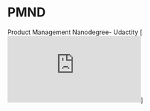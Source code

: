# PMND
Product Management Nanodegree- Udactity
[![Product+Manager+Nanodegree+Program+Syllabus.pdf](https://github.com/dianavile/PMND/blob/main/Product%2BManager%2BNanodegree%2BProgram%2BSyllabus.pdf)]
